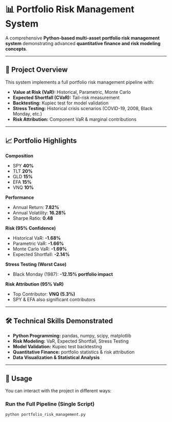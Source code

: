 # 📊 Portfolio Risk Management System  

A comprehensive **Python-based multi-asset portfolio risk management system** demonstrating advanced **quantitative finance and risk modeling concepts**.  

---

## 🎯 Project Overview  
This system implements a full portfolio risk management pipeline with:  

- **Value at Risk (VaR):** Historical, Parametric, Monte Carlo  
- **Expected Shortfall (CVaR):** Tail-risk measurement  
- **Backtesting:** Kupiec test for model validation  
- **Stress Testing:** Historical crisis scenarios (COVID-19, 2008, Black Monday, etc.)  
- **Risk Attribution:** Component VaR & marginal contributions  

---

## 📈 Portfolio Highlights  

**Composition**  
- SPY **40%**  
- TLT **20%**  
- GLD **15%**  
- EFA **15%**  
- VNQ **10%**  

**Performance**  
- Annual Return: **7.82%**  
- Annual Volatility: **16.28%**  
- Sharpe Ratio: **0.48**  

**Risk (95% Confidence)**  
- Historical VaR: **-1.68%**  
- Parametric VaR: **-1.66%**  
- Monte Carlo VaR: **-1.69%**  
- Expected Shortfall: **-2.14%**  

**Stress Testing (Worst Case)**  
- Black Monday (1987): **-12.15% portfolio impact**  

**Risk Attribution (95% VaR)**  
- Top Contributor: **VNQ (5.3%)**  
- SPY & EFA also significant contributors  

---

## 🛠️ Technical Skills Demonstrated  
- **Python Programming:** pandas, numpy, scipy, matplotlib  
- **Risk Modeling:** VaR, Expected Shortfall, Stress Testing  
- **Model Validation:** Kupiec test backtesting  
- **Quantitative Finance:** portfolio statistics & risk attribution  
- **Data Visualization & Statistical Analysis**  

---

## 🚀 Usage  

You can interact with the project in different ways:  

### Run the Full Pipeline (Single Script)  
```bash
python portfolio_risk_management.py

